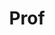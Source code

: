 ---
layout: person
given: Mateja
family: Jamnik
department: Department of Computer Science and Technology
title: Prof
job_title: Professor
image: /assets/uploads/Jamnik_Mateja.png
webpage: https://www.cl.cam.ac.uk/~mj201
biography: 'Mateja Jamnik is Professor of Artificial Intelligence in the Department
  of Computer Science and Technology (Computer Laboratory) at the University of Cambridge.
  She is also an associate fellow at the Leverhulme Centre for the Future of Intelligence.
  Recently she served as Specialist Adviser to the House of Lords Select Committee
  on Artificial Intelligence. She founded the women@CL initiative.


  She is interested in human intuitive reasoning and wants to make computers think
  intuitively too. She builds computational models that capture human informal reasoning
  - she is essentially trying to humanise computer thinking. She combines AI reasoning
  with machine learning techniques in order to advance the explainability of AI systems,
  and applies them to personalise medicine and tutoring systems.


  Broadly, her research is in the areas of artificial intelligence, human-like computation,
  machine learning, explainability, automated reasoning, diagrammatic reasoning, knowledge
  representation, theorem proving, cognitive science, human-computer interaction.'
---